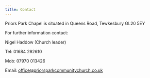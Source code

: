 ```yaml
---
title: Contact
---
```


Priors Park Chapel is situated in Queens Road, Tewkesbury GL20 5EY

For further information contact:

Nigel Haddow (Church leader)

Tel: 01684 292610

Mob: 07970 013426

Email: office@priorsparkcommunitychurch.co.uk
